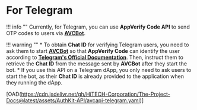 # For Telegram

!!! info ""
    Currently, for Telegram, you can use **AppVerify Code API** to send OTP codes to users via [**AVCBot**](https://t.me/AppVerifyCode_bot).

!!! warning ""
    * To obtain **Chat ID** for verifying Telegram users, you need to ask them to start [**AVCBot**](https://t.me/AppVerifyCode_bot) so that **AppVerify Code** can identify the user according to [**Telegram's Official Documentation**](https://core.telegram.org/bots/#how-are-bots-different-from-users). Then, instruct them to retrieve the **Chat ID** from the message sent by **AVCBot** after they start the bot.
    * If you use this API on a Telegram dApp, you only need to ask users to start the bot, as their **Chat ID** is already provided to the application when they running the dApp.

[OAD(https://cdn.jsdelivr.net/gh/HiTECH-Corporation/The-Project-Docs@latest/assets/AuthKit-API/avcapi-telegram.yaml)]


